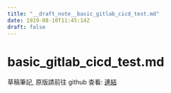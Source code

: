 ```yaml
---
title: "__draft_note__basic_gitlab_cicd_test.md"
date: 1919-08-10T11:45:14Z
draft: false
---
```


# basic_gitlab_cicd_test.md

草稿筆記, 原版請前往 github 查看: [連結](https://github.com/tinghaolai/just-random-note/blob/master/cicd/gitlab/basic_gitlab_cicd_test.md)